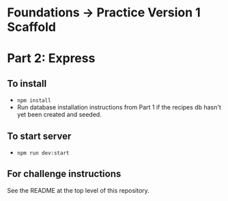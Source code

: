 # Foundations -> Practice Version 1 Scaffold
# Part 2: Express

## To install
- `npm install`
- Run database installation instructions from Part 1 if the recipes db hasn't yet been created and seeded.

## To start server
- `npm run dev:start`

## For challenge instructions
See the README at the top level of this repository.
